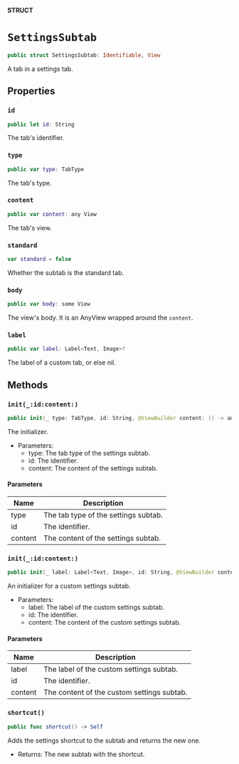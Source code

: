 **STRUCT**

# `SettingsSubtab`

```swift
public struct SettingsSubtab: Identifiable, View
```

A tab in a settings tab.

## Properties
### `id`

```swift
public let id: String
```

The tab's identifier.

### `type`

```swift
public var type: TabType
```

The tab's type.

### `content`

```swift
public var content: any View
```

The tab's view.

### `standard`

```swift
var standard = false
```

Whether the subtab is the standard tab.

### `body`

```swift
public var body: some View
```

The view's body.
It is an AnyView wrapped around the ``content``.

### `label`

```swift
public var label: Label<Text, Image>?
```

The label of a custom tab, or else nil.

## Methods
### `init(_:id:content:)`

```swift
public init(_ type: TabType, id: String, @ViewBuilder content: () -> any View)
```

The initializer.
- Parameters:
  - type: The tab type of the settings subtab.
  - id: The identifier.
  - content: The content of the settings subtab.

#### Parameters

| Name | Description |
| ---- | ----------- |
| type | The tab type of the settings subtab. |
| id | The identifier. |
| content | The content of the settings subtab. |

### `init(_:id:content:)`

```swift
public init(_ label: Label<Text, Image>, id: String, @ViewBuilder content: () -> any View)
```

An initializer for a custom settings subtab.
- Parameters:
  - label: The label of the custom settings subtab.
  - id: The identifier.
  - content: The content of the custom settings subtab.

#### Parameters

| Name | Description |
| ---- | ----------- |
| label | The label of the custom settings subtab. |
| id | The identifier. |
| content | The content of the custom settings subtab. |

### `shortcut()`

```swift
public func shortcut() -> Self
```

Adds the settings shortcut to the subtab and returns the new one.
- Returns: The new subtab with the shortcut.
